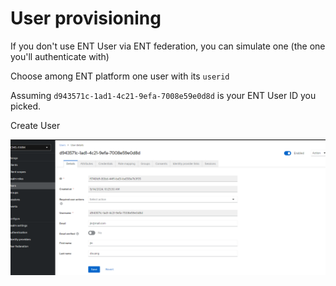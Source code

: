 # User provisioning

If you don't use ENT User via ENT federation, you can simulate one (the one you'll authenticate with)

Choose among ENT platform one user with its `userid`

Assuming `d943571c-1ad1-4c21-9efa-7008e59e0d8d` is your ENT User ID you picked.

Create User

![user-provisioning](/docs/user-provisioning/assets/user-provisioning1.png)
